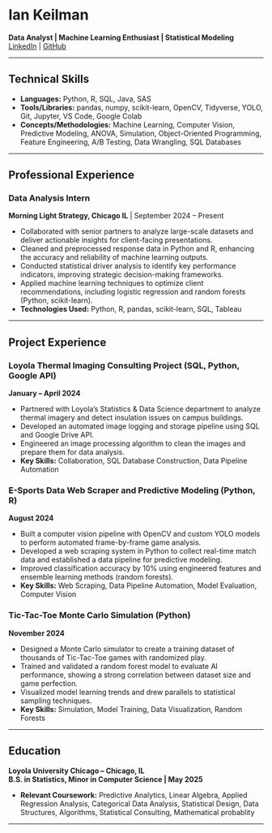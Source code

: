 # Ian Keilman  
**Data Analyst | Machine Learning Enthusiast | Statistical Modeling**  
[LinkedIn](https://linkedin.com/in/ian-keilman) | [GitHub](https://github.com/IanKeilman)

---

## Technical Skills
- **Languages:** Python, R, SQL, Java, SAS  
- **Tools/Libraries:** pandas, numpy, scikit-learn, OpenCV, Tidyverse, YOLO, Git, Jupyter, VS Code, Google Colab  
- **Concepts/Methodologies:** Machine Learning, Computer Vision, Predictive Modeling, ANOVA, Simulation, Object-Oriented Programming, Feature Engineering, A/B Testing, Data Wrangling, SQL Databases

---

## Professional Experience

### Data Analysis Intern  
**Morning Light Strategy, Chicago IL** | September 2024 – Present

- Collaborated with senior partners to analyze large-scale datasets and deliver actionable insights for client-facing presentations.
- Cleaned and preprocessed response data in Python and R, enhancing the accuracy and reliability of machine learning outputs.
- Conducted statistical driver analysis to identify key performance indicators, improving strategic decision-making frameworks.
- Applied machine learning techniques to optimize client recommendations, including logistic regression and random forests (Python, scikit-learn).
- **Technologies Used:** Python, R, pandas, scikit-learn, SQL, Tableau

---

## Project Experience

### Loyola Thermal Imaging Consulting Project (SQL, Python, Google API)  
**January – April 2024**

- Partnered with Loyola’s Statistics & Data Science department to analyze thermal imagery and detect insulation issues on campus buildings.
- Developed an automated image logging and storage pipeline using SQL and Google Drive API.
- Engineered an image processing algorithm to clean the images and prepare them for data analysis.
- **Key Skills:** Collaboration, SQL Database Construction, Data Pipeline Automation

### E-Sports Data Web Scraper and Predictive Modeling (Python, R)  
**August 2024**

- Built a computer vision pipeline with OpenCV and custom YOLO models to perform automated frame-by-frame game analysis.
- Developed a web scraping system in Python to collect real-time match data and established a data pipeline for predictive modeling.
- Improved classification accuracy by 10% using engineered features and ensemble learning methods (random forests).
- **Key Skills:** Web Scraping, Data Pipeline Automation, Model Evaluation, Computer Vision

### Tic-Tac-Toe Monte Carlo Simulation (Python)  
**November 2024**

- Designed a Monte Carlo simulator to create a training dataset of thousands of Tic-Tac-Toe games with randomized play.
- Trained and validated a random forest model to evaluate AI performance, showing a strong correlation between dataset size and game perfection.
- Visualized model learning trends and drew parallels to statistical sampling techniques.
- **Key Skills:** Simulation, Model Training, Data Visualization, Random Forests

---

## Education

**Loyola University Chicago – Chicago, IL**  
**B.S. in Statistics, Minor in Computer Science | May 2025**

- **Relevant Coursework:** Predictive Analytics, Linear Algebra, Applied Regression Analysis, Categorical Data Analysis, Statistical Design, Data Structures, Algorithms, Statistical Consulting, Mathematical probablity

---
